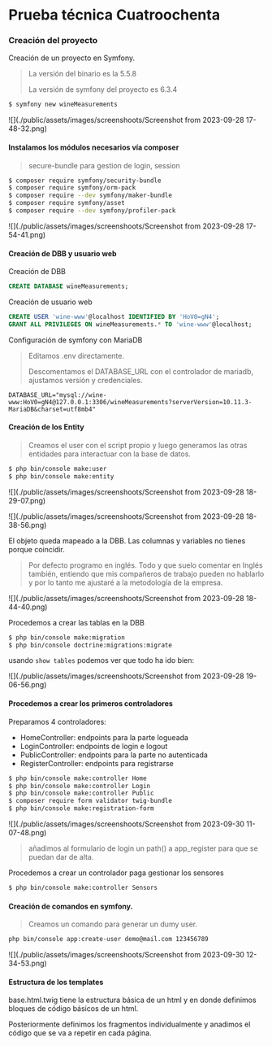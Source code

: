 # Prueba técnica Cuatroochenta



### Creación del proyecto

Creación de un proyecto en Symfony.

> La versión del binario es la 5.5.8
>
> La versión de symfony del proyecto es 6.3.4

```bash
$ symfony new wineMeasurements
```

![](./public/assets/images/screenshoots/Screenshot from 2023-09-28 17-48-32.png)

#### Instalamos los módulos necesarios vía composer

> secure-bundle para gestion de login, session 

```bash
$ composer require symfony/security-bundle
$ composer require symfony/orm-pack
$ composer require --dev symfony/maker-bundle
$ composer require symfony/asset
$ composer require --dev symfony/profiler-pack
```

![](./public/assets/images/screenshoots/Screenshot from 2023-09-28 17-54-41.png)



#### Creación de DBB y usuario web

Creación de DBB

```sql
CREATE DATABASE wineMeasurements;
```

Creación de usuario web

```sql
CREATE USER 'wine-www'@localhost IDENTIFIED BY 'HoV0=gN4';
GRANT ALL PRIVILEGES ON wineMeasurements.* TO 'wine-www'@localhost;
```



Configuración de symfony con MariaDB 

> Editamos .env directamente.
>
> Descomentamos el DATABASE_URL con el controlador de mariadb, ajustamos versión y credenciales. 

```text
DATABASE_URL="mysql://wine-www:HoV0=gN4@127.0.0.1:3306/wineMeasurements?serverVersion=10.11.3-MariaDB&charset=utf8mb4"
```



#### Creación de los Entity 

> Creamos el user con el script propio y luego generamos las otras entidades para interactuar con la base de datos.

```bash
$ php bin/console make:user
$ php bin/console make:entity
```

![](./public/assets/images/screenshoots/Screenshot from 2023-09-28 18-29-07.png)

![](./public/assets/images/screenshoots/Screenshot from 2023-09-28 18-38-56.png)



El objeto queda mapeado a la DBB. Las columnas y variables no tienes porque coincidir.

> Por defecto programo en inglés. Todo y que suelo comentar en Inglés también, entiendo que mis compañeros de trabajo pueden no hablarlo y por lo tanto me ajustaré a la metodología de la empresa.

![](./public/assets/images/screenshoots/Screenshot from 2023-09-28 18-44-40.png)

Procedemos a crear las tablas en la DBB

```bash
$ php bin/console make:migration
$ php bin/console doctrine:migrations:migrate
```

usando `show tables` podemos ver que todo ha ido bien:

![](./public/assets/images/screenshoots/Screenshot from 2023-09-28 19-06-56.png)



#### Procedemos a crear los primeros controladores

Preparamos 4 controladores:

- HomeController: endpoints para la parte logueada
- LoginController: endpoints de login e logout
- PublicController: endpoints para la parte no autenticada
- RegisterController: endpoints para registrarse 

```bash
$ php bin/console make:controller Home
$ php bin/console make:controller Login
$ php bin/console make:controller Public
$ composer require form validator twig-bundle
$ php bin/console make:registration-form
```

![](./public/assets/images/screenshoots/Screenshot from 2023-09-30 11-07-48.png)

> añadimos al formulario de login un path() a app_register para que se puedan dar de alta.

Procedemos a crear un controlador paga gestionar los sensores

```bash
$ php bin/console make:controller Sensors
```



#### Creación de comandos en symfony.

> Creamos un comando para generar un dumy user.

``` bash
php bin/console app:create-user demo@mail.com 123456789
```

![](./public/assets/images/screenshoots/Screenshot from 2023-09-30 12-34-53.png)



#### Estructura de los templates

base.html.twig tiene la estructura básica de un html y en donde definimos bloques de código básicos de un html. 

Posteriormente definimos los fragmentos individualmente y anadimos el código que se va a repetir en cada página.

